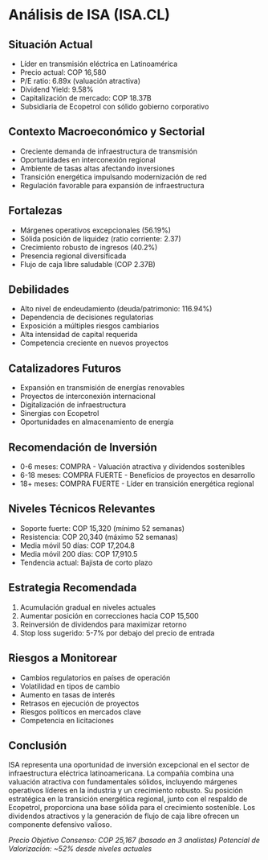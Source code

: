 # Análisis de ISA (ISA.CL)

## Situación Actual

- Líder en transmisión eléctrica en Latinoamérica
- Precio actual: COP 16,580
- P/E ratio: 6.89x (valuación atractiva)
- Dividend Yield: 9.58%
- Capitalización de mercado: COP 18.37B
- Subsidiaria de Ecopetrol con sólido gobierno corporativo

## Contexto Macroeconómico y Sectorial

- Creciente demanda de infraestructura de transmisión
- Oportunidades en interconexión regional
- Ambiente de tasas altas afectando inversiones
- Transición energética impulsando modernización de red
- Regulación favorable para expansión de infraestructura

## Fortalezas

- Márgenes operativos excepcionales (56.19%)
- Sólida posición de liquidez (ratio corriente: 2.37)
- Crecimiento robusto de ingresos (40.2%)
- Presencia regional diversificada
- Flujo de caja libre saludable (COP 2.37B)

## Debilidades

- Alto nivel de endeudamiento (deuda/patrimonio: 116.94%)
- Dependencia de decisiones regulatorias
- Exposición a múltiples riesgos cambiarios
- Alta intensidad de capital requerida
- Competencia creciente en nuevos proyectos

## Catalizadores Futuros

- Expansión en transmisión de energías renovables
- Proyectos de interconexión internacional
- Digitalización de infraestructura
- Sinergias con Ecopetrol
- Oportunidades en almacenamiento de energía

## Recomendación de Inversión

- 0-6 meses: COMPRA - Valuación atractiva y dividendos sostenibles
- 6-18 meses: COMPRA FUERTE - Beneficios de proyectos en desarrollo
- 18+ meses: COMPRA FUERTE - Líder en transición energética regional

## Niveles Técnicos Relevantes

- Soporte fuerte: COP 15,320 (mínimo 52 semanas)
- Resistencia: COP 20,340 (máximo 52 semanas)
- Media móvil 50 días: COP 17,204.8
- Media móvil 200 días: COP 17,910.5
- Tendencia actual: Bajista de corto plazo

## Estrategia Recomendada

1. Acumulación gradual en niveles actuales
2. Aumentar posición en correcciones hacia COP 15,500
3. Reinversión de dividendos para maximizar retorno
4. Stop loss sugerido: 5-7% por debajo del precio de entrada

## Riesgos a Monitorear

- Cambios regulatorios en países de operación
- Volatilidad en tipos de cambio
- Aumento en tasas de interés
- Retrasos en ejecución de proyectos
- Riesgos políticos en mercados clave
- Competencia en licitaciones

## Conclusión

ISA representa una oportunidad de inversión excepcional en el sector de infraestructura eléctrica latinoamericana. La compañía combina una valuación atractiva con fundamentales sólidos, incluyendo márgenes operativos líderes en la industria y un crecimiento robusto. Su posición estratégica en la transición energética regional, junto con el respaldo de Ecopetrol, proporciona una base sólida para el crecimiento sostenible. Los dividendos atractivos y la generación de flujo de caja libre ofrecen un componente defensivo valioso.

_Precio Objetivo Consenso: COP 25,167 (basado en 3 analistas)_
_Potencial de Valorización: ~52% desde niveles actuales_
